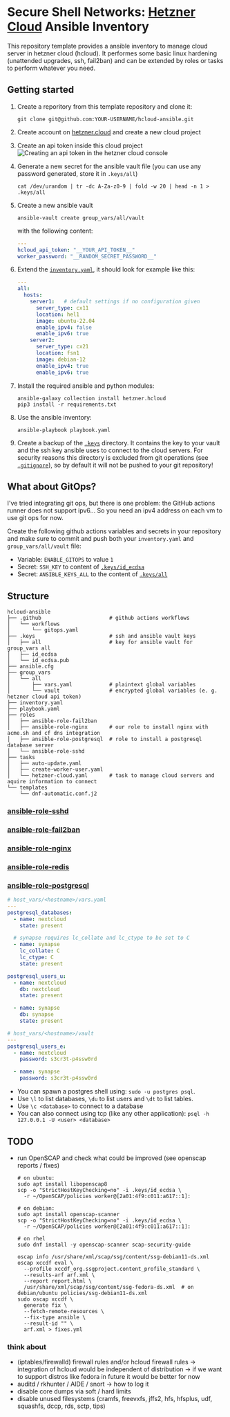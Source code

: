 # Secure Shell Networks: [Hetzner Cloud](https://www.hetzner.com/cloud) Ansible Inventory

This repository template provides a ansible inventory to manage cloud server in 
hetzner cloud (hcloud). It performes some basic linux hardening (unattended upgrades, 
ssh, fail2ban) and can be extended by roles or tasks to perform whatever you need.

## Getting started
1. Create a reporitory from this template repository and clone it:
   ```shell
   git clone git@github.com:YOUR-USERNAME/hcloud-ansible.git
   ```
2. Create account on [hetzner.cloud](https://console.hetzner.cloud/) and create a new cloud project
3. Create an api token inside this cloud project
   ![Creating an api token in the hetzner cloud console](./img/hetzner-create-api-token.png)
4. Generate a new secret for the ansible vault file (you can use any password generated, store it in `.keys/all`)
   ```shell
   cat /dev/urandom | tr -dc A-Za-z0-9 | fold -w 20 | head -n 1 > .keys/all
   ```
5. Create a new ansible vault
   ```shell
   ansible-vault create group_vars/all/vault
   ```
   with the following content:
   ```yaml
   ---
   hcloud_api_token: "__YOUR_API_TOKEN__"
   worker_password: "__RANDOM_SECRET_PASSWORD__"
   ```
6. Extend the [`inventory.yaml`](./inventory.yaml), it should look for example like this:
   ```yaml
   ---
   all:
     hosts:
       server1:   # default settings if no configuration given
         server_type: cx11
         location: hel1
         image: ubuntu-22.04
         enable_ipv4: false
         enable_ipv6: true
       server2:
         server_type: cx21
         location: fsn1
         image: debian-12
         enable_ipv4: true
         enable_ipv6: true
   ```

7. Install the required ansible and python modules:
   ```shell
   ansible-galaxy collection install hetzner.hcloud
   pip3 install -r requirements.txt
   ```
8. Use the ansible inventory:
   ```shell
   ansible-playbook playbook.yaml
   ```
9. Create a backup of the [`.keys`](./keys/) directory. It contains the key to your vault 
   and the ssh key ansible uses to connect to the cloud servers. For security reasons this 
   directory is excluded from git operations (see [`.gitignore`](./.gitignore)), so by 
   default it will not be pushed to your git repository!

## What about GitOps?
I've tried integrating git ops, but there is one problem: the GitHub actions runner does 
not support ipv6... So you need an ipv4 address on each vm to use git ops for now.

Create the following github actions variables and secrets in your repository and make 
sure to commit and push both your `inventory.yaml` and `group_vars/all/vault` file:
- Variable: `ENABLE_GITOPS` to value `1`
- Secret: `SSH_KEY` to content of [`.keys/id_ecdsa`](./keys/id_ecdsa)
- Secret: `ANSIBLE_KEYS_ALL` to the content of [`.keys/all`](./keys/all)

## Structure
```shell
hcloud-ansible
├── .github                      # github actions workflows
│   └── workflows
│       └── gitops.yaml
├── .keys                        # ssh and ansible vault keys
│   ├── all                      # key for ansible vault for group_vars all
│   ├── id_ecdsa
│   └── id_ecdsa.pub
├── ansible.cfg
├── group_vars
│   └── all
│       ├── vars.yaml            # plaintext global variables
│       └── vault                # encrypted global variables (e. g. hetzner cloud api token)
├── inventory.yaml
├── playbook.yaml
├── roles
│   ├── ansible-role-fail2ban
│   ├── ansible-role-nginx       # our role to install nginx with acme.sh and cf dns integration
│   ├── ansible-role-postgresql  # role to install a postgresql database server
│   └── ansible-role-sshd
├── tasks
│   ├── auto-update.yaml
│   ├── create-worker-user.yaml
│   └── hetzner-cloud.yaml       # task to manage cloud servers and aquire information to connect
└── templates
    └── dnf-automatic.conf.j2
```

### [ansible-role-sshd](https://github.com/secshellnet/ansible-role-sshd)

### [ansible-role-fail2ban](https://github.com/secshellnet/ansible-role-fail2ban)

### [ansible-role-nginx](https://github.com/secshellnet/ansible-role-nginx)

### [ansible-role-redis](https://github.com/geerlingguy/ansible-role-redis)

### [ansible-role-postgresql](https://github.com/geerlingguy/ansible-role-postgresql)
```yaml
# host_vars/<hostname>/vars.yaml
---
postgresql_databases:
  - name: nextcloud
    state: present

  # synapse requires lc_collate and lc_ctype to be set to C
  - name: synapse
    lc_collate: C
    lc_ctype: C
    state: present

postgresql_users_u:
  - name: nextcloud
    db: nextcloud
    state: present

  - name: synapse
    db: synapse
    state: present
```

```yaml
# host_vars/<hostname>/vault
---
postgresql_users_e:
  - name: nextcloud
    password: s3cr3t-p4ssw0rd

  - name: synapse
    password: s3cr3t-p4ssw0rd
```

- You can spawn a postgres shell using: `sudo -u postgres psql`.
- Use `\l` to list databases, `\du` to list users and `\dt` to list tables.
- Use `\c <database>` to connect to a database
- You can also connect using tcp (like any other application): 
  `psql -h 127.0.0.1 -U <user> <database>`

## TODO
- run OpenSCAP and check what could be improved (see openscap reports / fixes)
  ```shell
  # on ubuntu:
  sudo apt install libopenscap8
  scp -o "StrictHostKeyChecking=no" -i .keys/id_ecdsa \
    -r ~/OpenSCAP/policies worker@[2a01:4f9:c011:a617::1]:

  # on debian:
  sudo apt install openscap-scanner
  scp -o "StrictHostKeyChecking=no" -i .keys/id_ecdsa \
    -r ~/OpenSCAP/policies worker@[2a01:4f9:c011:a617::1]:

  # on rhel
  sudo dnf install -y openscap-scanner scap-security-guide

  oscap info /usr/share/xml/scap/ssg/content/ssg-debian11-ds.xml
  oscap xccdf eval \
    --profile xccdf_org.ssgproject.content_profile_standard \
    --results-arf arf.xml \
    --report report.html \
    /usr/share/xml/scap/ssg/content/ssg-fedora-ds.xml  # on debian/ubuntu policies/ssg-debian11-ds.xml
  sudo oscap xccdf \
    generate fix \
    --fetch-remote-resources \
    --fix-type ansible \
    --result-id "" \
    arf.xml > fixes.yml
  ```

### think about
- (iptables/firewalld) firewall rules and/or hcloud firewall rules -> integration of hcloud would be independent of distribution -> if we want to support distros like fedora in future it would be better for now
- auditd / rkhunter / AIDE / snort -> how to log it
- disable core dumps via soft / hard limits
- disable unused filesystems (cramfs, freevxfs, jffs2, hfs, hfsplus, udf, squashfs, dccp, rds, sctp, tips)
